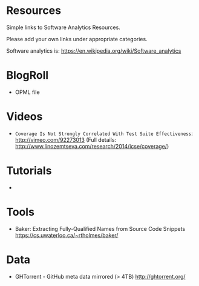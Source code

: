 Resources
=========

Simple links to Software Analytics Resources.

Please add your own links under appropriate categories.

Software analytics is: https://en.wikipedia.org/wiki/Software_analytics

BlogRoll
========

* OPML file

Videos
======

* ``Coverage Is Not Strongly Correlated With Test Suite Effectiveness``: http://vimeo.com/92273013 (Full details: http://www.linozemtseva.com/research/2014/icse/coverage/)

Tutorials
=========

* 

Tools
=========

* Baker: Extracting Fully-Qualified Names from Source Code Snippets https://cs.uwaterloo.ca/~rtholmes/baker/

Data
====

* GHTorrent - GitHub meta data mirrored (> 4TB) http://ghtorrent.org/
